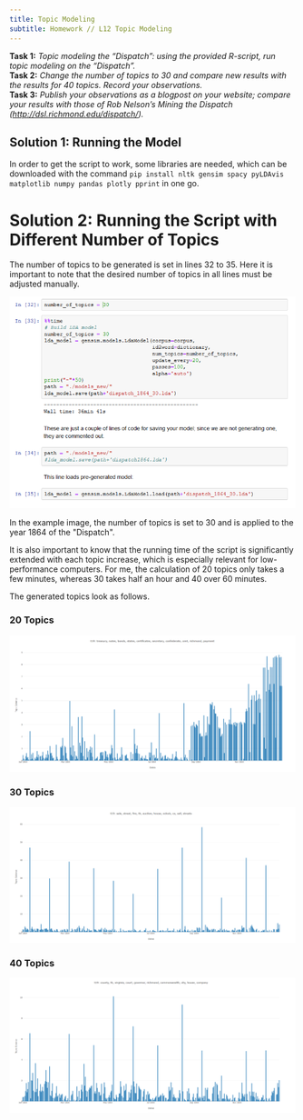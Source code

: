 ```yaml
---
title: Topic Modeling
subtitle: Homework // L12 Topic Modeling
---
```

<b>Task 1:</b> <i>Topic modeling the “Dispatch”: using the provided R-script, run topic modeling on the “Dispatch”.</i><br>
<b>Task 2:</b> <i>Change the number of topics to 30 and compare new results with the results for 40 topics. Record your observations.</i><br>
<b>Task 3:</b> <i>Publish your observations as a blogpost on your website; compare your results with those of Rob Nelson’s Mining the Dispatch (http://dsl.richmond.edu/dispatch/).</i><br>

## Solution 1: Running the Model

In order to get the script to work, some libraries are needed, which can be downloaded with the command `pip install nltk gensim spacy pyLDAvis matplotlib numpy pandas plotly pprint` in one go.

# Solution 2: Running the Script with Different Number of Topics

The number of topics to be generated is set in lines 32 to 35. Here it is important to note that the desired number of topics in all lines must be adjusted manually. 

<img src="/img/line_32-35_jupyter_notebook.png"/>

In the example image, the number of topics is set to 30 and is applied to the year 1864 of the "Dispatch".

It is also important to know that the running time of the script is significantly extended with each topic increase, which is especially relevant for low-performance computers. For me, the calculation of 20 topics only takes a few minutes, whereas 30 takes half an hour and 40 over 60 minutes.

The generated topics look as follows.

### 20 Topics
<img src="/img/20.png"/>

### 30 Topics
<img src="/img/30.png"/>

### 40 Topics
<img src="/img/40.png"/>
